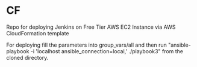 # CF
Repo for deploying Jenkins on Free Tier AWS EC2 Instance via AWS CloudFormation template

For deploying fill the parameters into group_vars/all and then run "ansible-playbook -i 'localhost ansible_connection=local,' ./playbook3" from the cloned directory.
